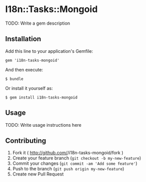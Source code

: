 # I18n::Tasks::Mongoid

TODO: Write a gem description

## Installation

Add this line to your application's Gemfile:

    gem 'i18n-tasks-mongoid'

And then execute:

    $ bundle

Or install it yourself as:

    $ gem install i18n-tasks-mongoid

## Usage

TODO: Write usage instructions here

## Contributing

1. Fork it ( http://github.com/<my-github-username>/i18n-tasks-mongoid/fork )
2. Create your feature branch (`git checkout -b my-new-feature`)
3. Commit your changes (`git commit -am 'Add some feature'`)
4. Push to the branch (`git push origin my-new-feature`)
5. Create new Pull Request
